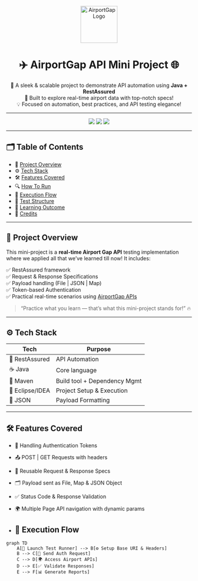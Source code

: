<p align="center">
  <img src="https://img.icons8.com/color/96/airport.png" alt="AirportGap Logo" width="100"/>
</p>

<h1 align="center">✈️ AirportGap API Mini Project 🌐</h1>

<p align="center">
  🚀 A sleek & scalable project to demonstrate API automation using <strong>Java + RestAssured</strong> <br/>
  📡 Built to explore real-time airport data with top-notch specs! <br/>
  💡 Focused on automation, best practices, and API testing elegance!
</p>

---

<p align="center">
  <img src="https://img.shields.io/badge/Automation-Java%20%7C%20RestAssured-blueviolet?style=for-the-badge&logo=java&logoColor=white"/>
  <img src="https://img.shields.io/badge/Level-Intermediate-green?style=for-the-badge"/>
  <img src="https://img.shields.io/badge/Made%20With-%E2%9D%A4%EF%B8%8F%20%26%20%F0%9F%94%A5-red?style=for-the-badge"/>
</p>

---

## 🗂️ Table of Contents
- 📌 [Project Overview](#project-overview)
- ⚙️ [Tech Stack](#tech-stack)
- 🛠️ [Features Covered](#features-covered)
- 🔍 [How To Run](#how-to-run)
- 🚀 [Execution Flow](#execution-flow)
- 🧪 [Test Structure](#test-structure)
- 🎯 [Learning Outcome](#learning-outcome)
- 🙌 [Credits](#credits)

---

## 📌 Project Overview

This mini-project is a **real-time Airport Gap API** testing implementation where we applied all that we’ve learned till now! It includes:

✅ RestAssured framework  
✅ Request & Response Specifications  
✅ Payload handling (File | JSON | Map)  
✅ Token-based Authentication  
✅ Practical real-time scenarios using [AirportGap APIs](https://airportgap.dev-tester.com/)  

> “Practice what you learn — that’s what this mini-project stands for!” 🔥

---

## ⚙️ Tech Stack

| Tech           | Purpose                      |
|----------------|------------------------------|
| 🧪 RestAssured | API Automation               |
| ☕ Java         | Core language                |
| 🧰 Maven        | Build tool + Dependency Mgmt |
| 📁 Eclipse/IDEA | Project Setup & Execution    |
| 📂 JSON         | Payload Formatting           |

---

## 🛠️ Features Covered

- 🔐 Handling Authentication Tokens  
- 📤 POST | GET Requests with headers  
- 🧾 Reusable Request & Response Specs  
- 🗂️ Payload sent as File, Map & JSON Object  
- ✅ Status Code & Response Validation  
- 🌍 Multiple Page API navigation with dynamic params

- ## 🚀 Execution Flow

```mermaid
graph TD
    A[🚀 Launch Test Runner] --> B[⚙️ Setup Base URI & Headers]
    B --> C[🔐 Send Auth Request]
    C --> D[🌍 Access Airport APIs]
    D --> E[✅ Validate Responses]
    E --> F[📊 Generate Reports]




